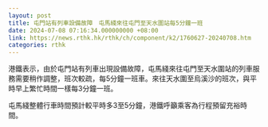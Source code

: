 ```yaml
---
layout: post
title: 屯門站有列車設備故障　屯馬綫來往屯門至天水圍站每5分鐘一班
date: 2024-07-08 07:16:34.000000000 +08:00
link: https://news.rthk.hk/rthk/ch/component/k2/1760627-20240708.htm
categories: rthk
---
```


港鐵表示，由於屯門站有列車出現設備故障，屯馬綫來往屯門至天水圍站的列車服務需要稍作調整，班次較疏，每5分鐘一班車。來往天水圍至烏溪沙的班次，與平時早上繁忙時間一樣每3分鐘一班。

屯馬綫整體行車時間預計較平時多3至5分鐘，港鐵呼籲乘客為行程預留充裕時間。
